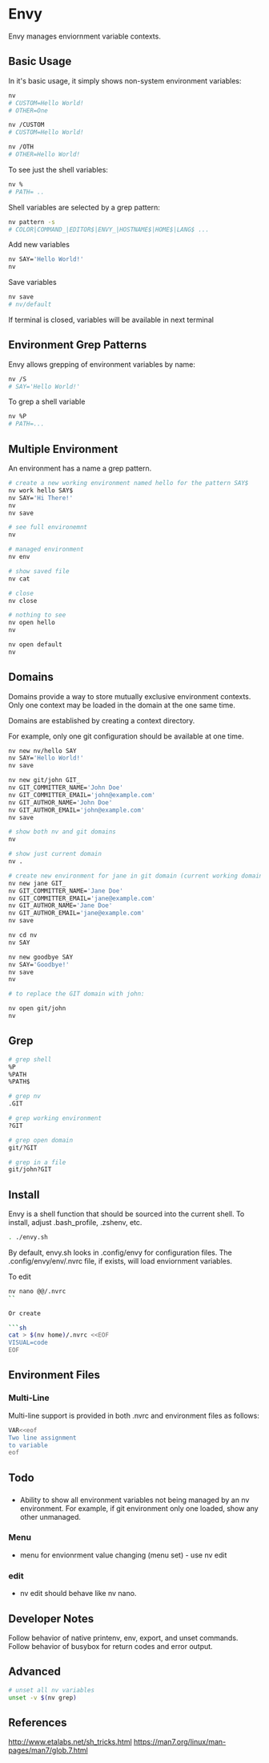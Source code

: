 # Envy

Envy manages enviornment variable contexts.  


## Basic Usage

In it's basic usage, it simply shows non-system environment variables:

```sh
nv
# CUSTOM=Hello World!
# OTHER=One

nv /CUSTOM
# CUSTOM=Hello World!

nv /OTH
# OTHER=Hello World!
```

To see just the shell variables:

```sh
nv %
# PATH= ..
```

Shell variables are selected by a grep pattern:
```sh
nv pattern -s
# COLOR|COMMAND_|EDITOR$|ENVY_|HOSTNAME$|HOME$|LANG$ ...
```

Add new variables

```sh
nv SAY='Hello World!'
nv
```

Save variables

```sh
nv save
# nv/default
```

If terminal is closed, variables will be available in next terminal

## Environment Grep Patterns

Envy allows grepping of environment variables by name:

```sh
nv /S
# SAY='Hello World!'
```

To grep a shell variable

```sh
nv %P
# PATH=...
```

## Multiple Environment

An environment has a name a grep pattern.

```sh
# create a new working environment named hello for the pattern SAY$
nv work hello SAY$  
nv SAY='Hi There!'
nv
nv save

# see full environemnt
nv

# managed environment
nv env

# show saved file
nv cat

# close
nv close

# nothing to see
nv open hello
nv

nv open default
nv


```

## Domains

Domains provide a way to store mutually exclusive environment contexts.  Only one context may be loaded in the domain at the one same time.

Domains are established by creating a context directory.

For example, only one git configuration should be available at one time.

```sh
nv new nv/hello SAY
nv SAY='Hello World!'
nv save

nv new git/john GIT_
nv GIT_COMMITTER_NAME='John Doe'
nv GIT_COMMITTER_EMAIL='john@example.com'
nv GIT_AUTHOR_NAME='John Doe'
nv GIT_AUTHOR_EMAIL='john@example.com'
nv save

# show both nv and git domains
nv

# show just current domain
nv .

# create new environment for jane in git domain (current working domain)
nv new jane GIT_
nv GIT_COMMITTER_NAME='Jane Doe'
nv GIT_COMMITTER_EMAIL='jane@example.com'
nv GIT_AUTHOR_NAME='Jane Doe'
nv GIT_AUTHOR_EMAIL='jane@example.com'
nv save

nv cd nv
nv SAY

nv new goodbye SAY
nv SAY='Goodbye!'
nv save
nv

# to replace the GIT domain with john:

nv open git/john
nv
```

## Grep

```sh
# grep shell
%P
%PATH
%PATH$

# grep nv
.GIT

# grep working environment
?GIT

# grep open domain
git/?GIT

# grep in a file
git/john?GIT
```

## Install

Envy is a shell function that should be sourced into the current shell.  To install, adjust .bash_profile, .zshenv, etc.

```sh
. ./envy.sh
```

By default, envy.sh looks in .config/envy for configuration files.  The .config/envy/env/.nvrc file, if exists, will load enviornment variables.

To edit

```sh
nv nano @@/.nvrc
``

Or create

```sh
cat > $(nv home)/.nvrc <<EOF
VISUAL=code
EOF
```

## Environment Files

### Multi-Line

Multi-line support is provided in both .nvrc and environment files as follows:

```sh
VAR<<eof
Two line assignment
to variable
eof
```


## Todo

### 
- Ability to show all environment variables not being managed by an nv environment.  For example, if git environment only one loaded, show any other unmanaged. 

### Menu
- menu for envionrment value changing (menu set) - use nv edit

### edit
- nv edit should behave like nv nano.  

## Developer Notes

Follow behavior of native printenv, env, export, and unset commands.
Follow behavior of busybox for return codes and error output.


## Advanced

```sh
# unset all nv variables
unset -v $(nv grep)
```


## References
http://www.etalabs.net/sh_tricks.html
https://man7.org/linux/man-pages/man7/glob.7.html

